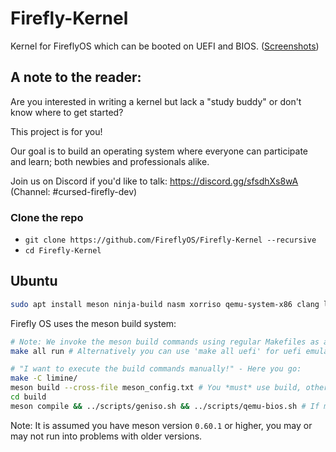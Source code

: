 # Firefly-Kernel
Kernel for FireflyOS which can be booted on UEFI and BIOS. ([Screenshots](Screenshots.md))

## A note to the reader:
Are you interested in writing a kernel but lack a "study buddy" or don't know where to get started?

This project is for you!

Our goal is to build an operating system where everyone can participate and learn; both newbies and professionals alike.
 
Join us on Discord if you'd like to talk: https://discord.gg/sfsdhXs8wA (Channel: #cursed-firefly-dev)


### Clone the repo 
 * `git clone https://github.com/FireflyOS/Firefly-Kernel --recursive`
 * `cd Firefly-Kernel`

## Ubuntu 

```bash
sudo apt install meson ninja-build nasm xorriso qemu-system-x86 clang lld ovmf #For UEFI emulation only
```

Firefly OS uses the meson build system:
```bash
# Note: We invoke the meson build commands using regular Makefiles as a QoL improvement
make all run # Alternatively you can use 'make all uefi' for uefi emulation

# "I want to execute the build commands manually!" - Here you go:
make -C limine/
meson build --cross-file meson_config.txt # You *must* use build, other scripts depend on this directory name
cd build
meson compile && ../scripts/geniso.sh && ../scripts/qemu-bios.sh # If meson compile is not supported you can either upgrade meson or use ninja
```
Note: It is assumed you have meson version `0.60.1` or higher, you may or may not run into problems with older versions.
